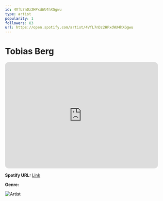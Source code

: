 ```yaml
---
id: 4VfL7nDz2HPxdWU4hXGgwu
type: artist
popularity: 1
followers: 83
url: https://open.spotify.com/artist/4VfL7nDz2HPxdWU4hXGgwu
---
```

# Tobias Berg

<iframe style="border-radius:12px" src="https://open.spotify.com/embed/artist/4VfL7nDz2HPxdWU4hXGgwu" width="100%" height="352" frameBorder="0" allowfullscreen="" allow="autoplay; clipboard-write; encrypted-media; fullscreen; picture-in-picture" loading="lazy"></iframe>

**Spotify URL:** [Link](https://open.spotify.com/artist/4VfL7nDz2HPxdWU4hXGgwu)

**Genre:** 

![Artist](https://i.scdn.co/image/ab67616d0000b273445ff7dc31441d6d71b287e1)
